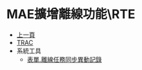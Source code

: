 # MAE擴增離線功能\RTE
* [上一頁](../../README.md)
* [TRAC](README.md#trac)
* 系統工具
    * [表單.離線任務同步異動記錄](README.md#utl)

